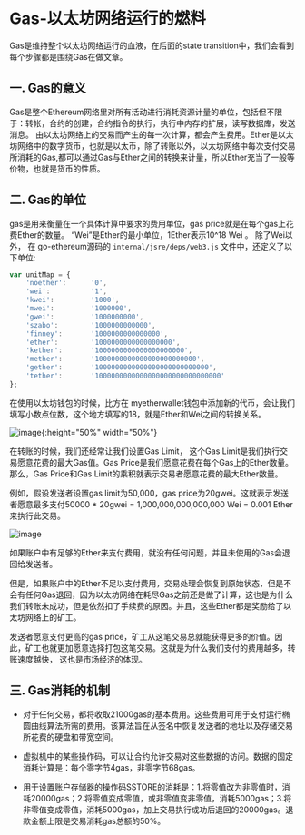 Gas-以太坊网络运行的燃料
==============================

Gas是维持整个以太坊网络运行的血液，在后面的state transition中，我们会看到每个步骤都是围绕Gas在做文章。

## 一. Gas的意义
Gas是整个Ethereum网络里对所有活动进行消耗资源计量的单位，包括但不限于：转帐，合约的创建，合约指令的执行，执行中内存的扩展，读写数据库，发送消息。
由以太坊网络上的交易而产生的每一次计算，都会产生费用。Ether是以太坊网络中的数字货币，也就是以太币，除了转账以外，以太坊网络中每次支付交易所消耗的Gas,都可以通过Gas与Ether之间的转换来计量，所以Ether充当了一般等价物，也就是货币的性质。

## 二. Gas的单位
gas是用来衡量在一个具体计算中要求的费用单位，gas price就是在每个gas上花费Ether的数量。
“Wei”是Ether的最小单位，1Ether表示10^18 Wei 。
除了Wei以外， 在 go-ethereum源码的 `internal/jsre/deps/web3.js` 文件中，还定义了以下单位:
``` javascript
var unitMap = {
    'noether':      '0',
    'wei':          '1',
    'kwei':         '1000',
    'mwei':         '1000000',
    'gwei':         '1000000000',
    'szabo':        '1000000000000',
    'finney':       '1000000000000000',
    'ether':        '1000000000000000000',
    'kether':       '1000000000000000000000',
    'mether':       '1000000000000000000000000',
    'gether':       '1000000000000000000000000000',
    'tether':       '1000000000000000000000000000000'
};
```

在使用以太坊钱包的时候，比方在 myetherwallet钱包中添加新的代币，会让我们填写小数点位数，这个地方填写的18，就是Ether和Wei之间的转换关系。 

![image](https://github.com/toints/Ethereum-Source-Analysis/blob/master/1.imgs/ether_unit.jpg){:height="50%" width="50%"}

在转账的时候，我们还经常让我们设置Gas Limit， 这个Gas Limit是我们执行交易愿意花费的最大Gas值。Gas Price是我们愿意花费在每个Gas上的Ether数量。 那么，Gas Price和Gas Limit的乘积就表示交易者愿意花费的最大Ether数量。

例如，假设发送者设置gas limit为50,000，gas price为20gwei。这就表示发送者愿意最多支付50000 * 20gwei = 1,000,000,000,000,000 Wei = 0.001 Ether来执行此交易。

![image](https://github.com/toints/Ethereum-Source-Analysis/blob/master/1.imgs/max_tx_free.png)

如果账户中有足够的Ether来支付费用，就没有任何问题，并且未使用的Gas会退回给发送者。

但是，如果账户中的Ether不足以支付费用，交易处理会恢复到原始状态，但是不会有任何Gas退回，因为以太坊网络在耗尽Gas之前还是做了计算，这也是为什么我们转账未成功，但是依然扣了手续费的原因。并且，这些Ether都是奖励给了以太坊网络上的矿工。

发送者愿意支付更高的gas price，矿工从这笔交易总就能获得更多的价值。因此，矿工也就更加愿意选择打包这笔交易。这就是为什么我们支付的费用越多，转账速度越快， 这也是市场经济的体现。

## 三. Gas消耗的机制

* 对于任何交易，都将收取21000gas的基本费用。这些费用可用于支付运行椭圆曲线算法所需的费用。该算法旨在从签名中恢复发送者的地址以及存储交易所花费的硬盘和带宽空间。

* 虚拟机中的某些操作码，可以让合约允许交易对这些数据的访问。数据的固定消耗计算是：每个零字节4gas，非零字节68gas。

* 用于设置账户存储器的操作码SSTORE的消耗是：1.将零值改为非零值时，消耗20000gas；2.将零值变成零值，或非零值变非零值，消耗5000gas；3.将非零值变成零值，消耗5000gas，加上交易执行成功后退回的20000gas。退款金额上限是交易消耗gas总额的50%。


